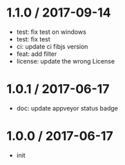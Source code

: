 
1.1.0 / 2017-09-14
==================

  * test: fix test on windows
  * test: fix test
  * ci: update ci fibjs version
  * feat: add filter
  * license: update the wrong License

1.0.1 / 2017-06-17
==================

  * doc: update appveyor status badge

1.0.0 / 2017-06-17
==================

  * init
